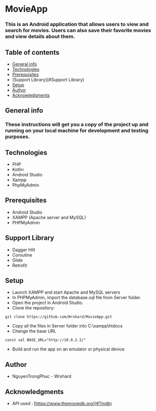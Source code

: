 # MovieApp
### This is an Android application that allows users to view and search for movies. Users can also save their favorite movies and view details about them.

## Table of contents
* [General info](#General-info)
* [Technologies](#Technologies)
* [Prerequisites](#Prerequisites)
* [Support Library](#Support Library)
* [Setup](#Setup)
* [Author](#Author)
* [Acknowledgments](#Acknowledgments)

## General info
### These instructions will get you a copy of the project up and running on your local machine for development and testing purposes.
## Technologies
- PHP
- Kotlin
- Android Studio
- Xampp
- PhpMyAdmin

## Prerequisites
- Android Studio
- XAMPP (Apache server and MySQL)
- PHPMyAdmin

## Support Library
- Dagger Hilt
- Coroutine
- Glide
- Retrofit

## Setup
- Launch XAMPP and start Apache and MySQL servers
- In PHPMyAdmin, import the database.sql file from Server folder.
- Open the project in Android Studio.
- Clone the repository:

```
git clone https://github.com/Wrxhard/MovieApp.git
```

- Copy all the files in Server folder into C:\xampp\htdocs
- Change the base URL

```
const val BASE_URL="http://10.0.2.2/"
```

    
- Build and run the app on an emulator or physical device

## Author
- NguyenTrongPhuc - Wrxhard

## Acknowledgments
- API used : [https://www.themoviedb.org](#Tmdb)
